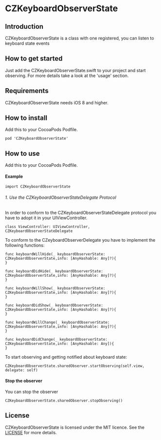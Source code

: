 # CZKeyboardObserverState



## Introduction
CZKeyboardObserverState is a class with one registered, you can listen to keyboard state events

## How to get started
Just add the CZKeyboardObserverState.swift to your project and start observing.
For more details take a look at the 'usage' section.

## Requirements
CZKeyboardObserverState needs iOS 8 and higher.

## How to install
Add this to your CocoaPods Podfile.

    pod 'CZKeyboardObserverState'

## How to use
Add this to your CocoaPods Podfile.
#### Example

    import CZKeyboardObserverState

###### 1. Use the CZKeyboardObserverStateDelegate Protocol

In order to conform to the CZKeyboardObserverStateDelegate protocol you have to adopt it in your UIViewController.

	class ViewController: UIViewController, CZKeyboardObserverStateDelegate

To conform to the CZeyboardObserverDelegate you have to implement the following functions:

	
	func keyboardWillHide(_ keyboardObserverState: CZKeyboardObserverState,info: [AnyHashable: Any]?){
    }
    
    func keyboardDidHide(_ keyboardObserverState: CZKeyboardObserverState,info: [AnyHashable: Any]?){
    }
    
    func keyboardWillShow(_ keyboardObserverState: CZKeyboardObserverState,info: [AnyHashable: Any]?){
    }
    
    func keyboardDidShow(_ keyboardObserverState: CZKeyboardObserverState,info: [AnyHashable: Any]?){
    }
    
    func keyboardWillChange(_ keyboardObserverState: CZKeyboardObserverState,info: [AnyHashable: Any]?){
    }
    
    func keyboardDidChange(_ keyboardObserverState: CZKeyboardObserverState,info: [AnyHashable: Any]){
    }


To start observing and getting notified about keyboard state:
        
    CZKeyboardObserverState.sharedObserver.startObserving(self.view, delegate: self)

#### Stop the observer

You can stop the observer

	CZKeyboardObserverState.sharedObserver.stopObserving()


## License
CZKeyboardObserverState is licensed under the MIT licence. See the [LICENSE](https://github.com/edwinps/CZKeyboardObserverState/blob/master/LICENSE) for more details.